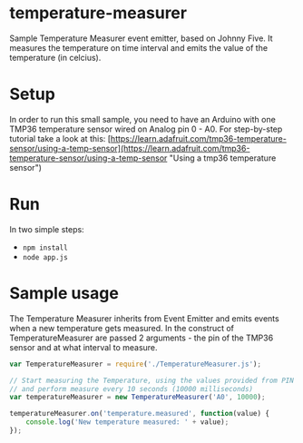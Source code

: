 temperature-measurer
====================

Sample Temperature Measurer event emitter, based on Johnny Five. It measures the temperature on time interval and emits the value of the temperature (in celcius).

# Setup #

In order to run this small sample, you need to have an Arduino with one TMP36 temperature sensor wired on Analog pin 0 - A0. For step-by-step tutorial take a look at this: [https://learn.adafruit.com/tmp36-temperature-sensor/using-a-temp-sensor](https://learn.adafruit.com/tmp36-temperature-sensor/using-a-temp-sensor "Using a tmp36 temperature sensor")

# Run #

In two simple steps:

- ```npm install```
- ```node app.js```

# Sample usage #

The Temperature Measurer inherits from Event Emitter and emits events when a new temperature gets measured. In the construct of TemperatureMeasurer are passed 2 arguments - the pin of the TMP36 sensor and at what interval to measure.

```javascript
var TemperatureMeasurer = require('./TemperatureMeasurer.js');

// Start measuring the Temperature, using the values provided from PIN A0 
// and perform measure every 10 seconds (10000 milliseconds)
var temperatureMeasurer = new TemperatureMeasurer('A0', 10000);

temperatureMeasurer.on('temperature.measured', function(value) {
	console.log('New temperature measured: ' + value);
}); 

``` 
